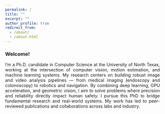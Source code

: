 ```yaml
---
permalink: /
title: ""
excerpt: ""
author_profile: true
redirect_from: 
  - /about/
  - /about.html
---
```

### Welcome!
<p align="justify">
I’m a Ph.D. candidate in Computer Science at the University of North Texas, working at the intersection of computer vision, motion estimation, and machine learning systems.
My research centers on building robust image and video analysis pipelines — from medical imaging (endoscopy and colonoscopy) to robotics and navigation. By combining deep learning, GPU acceleration, and geometric vision, I aim to solve problems where precision and reliability directly impact human safety.
I pursue this PhD to bridge fundamental research and real-world systems. My work has led to peer-reviewed publications and collaborations across labs and industry.
</p>
